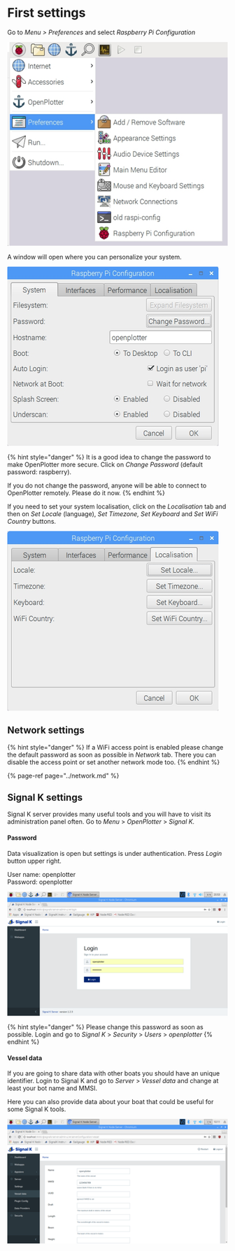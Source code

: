 # First settings

Go to _Menu &gt; Preferences_ and select _Raspberry Pi Configuration_

![](../.gitbook/assets/rpisetup1.jpg)

A window will open where you can personalize your system. 

![](../.gitbook/assets/rpisetup3.jpg)

{% hint style="danger" %}
It is a good idea to change the password to make OpenPlotter more secure. Click on _Change Password_ \(default password: raspberry\).

If you do not change the password, anyone will be able to connect to OpenPlotter remotely. Please do it now.
{% endhint %}

If you need to set your system localisation, click on the _Localisation_ tab and then on _Set Locale_ \(language\), _Set Timezone, Set Keyboard_ and _Set WiFi Country_ buttons.

![](../.gitbook/assets/rpisetup2.jpg)

## Network settings

{% hint style="danger" %}
If a WiFi access point is enabled please change the default password as soon as possible in _Network_ tab. There you can disable the access point or set another network mode too.
{% endhint %}

{% page-ref page="../network.md" %}

## Signal K settings

Signal K server provides many useful tools and you will have to visit its administration panel often. Go to _Menu_ &gt; _OpenPlotter_ &gt; _Signal K._

#### Password

Data visualization is open but settings is under authentication. Press _Login_ button upper right.

User name: openplotter  
Password: openplotter

![](../.gitbook/assets/sk_login.png)

{% hint style="danger" %}
Please change this password as soon as possible. Login and go to _Signal K_ &gt; _Security_ &gt; _Users_ &gt; _openplotter_
{% endhint %}

#### Vessel data

If you are going to share data with other boats you should have an unique identifier. Login to Signal K and go to _Server_ &gt; _Vessel_ _data_ and change at least your bot name and MMSI.

Here you can also provide data about your boat that could be useful for some Signal K tools.

![](../.gitbook/assets/sk_vessel_data.png)

